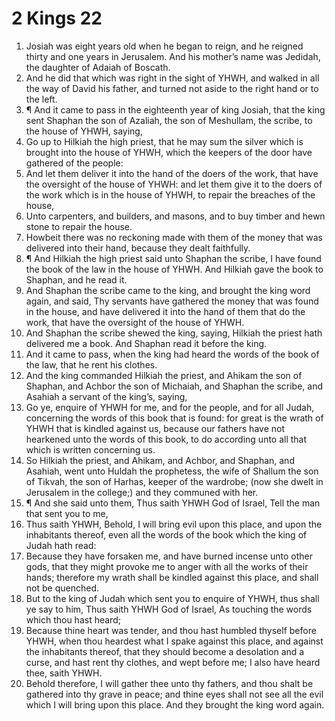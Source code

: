 ﻿# 2 Kings 22
1. Josiah was eight years old when he began to reign, and he reigned thirty and one years in Jerusalem. And his mother’s name was Jedidah, the daughter of Adaiah of Boscath. 
2. And he did that which was right in the sight of YHWH, and walked in all the way of David his father, and turned not aside to the right hand or to the left. 
3. ¶ And it came to pass in the eighteenth year of king Josiah, that the king sent Shaphan the son of Azaliah, the son of Meshullam, the scribe, to the house of YHWH, saying, 
4. Go up to Hilkiah the high priest, that he may sum the silver which is brought into the house of YHWH, which the keepers of the door have gathered of the people: 
5. And let them deliver it into the hand of the doers of the work, that have the oversight of the house of YHWH: and let them give it to the doers of the work which is in the house of YHWH, to repair the breaches of the house, 
6. Unto carpenters, and builders, and masons, and to buy timber and hewn stone to repair the house. 
7. Howbeit there was no reckoning made with them of the money that was delivered into their hand, because they dealt faithfully. 
8. ¶ And Hilkiah the high priest said unto Shaphan the scribe, I have found the book of the law in the house of YHWH. And Hilkiah gave the book to Shaphan, and he read it. 
9. And Shaphan the scribe came to the king, and brought the king word again, and said, Thy servants have gathered the money that was found in the house, and have delivered it into the hand of them that do the work, that have the oversight of the house of YHWH. 
10. And Shaphan the scribe shewed the king, saying, Hilkiah the priest hath delivered me a book. And Shaphan read it before the king. 
11. And it came to pass, when the king had heard the words of the book of the law, that he rent his clothes. 
12. And the king commanded Hilkiah the priest, and Ahikam the son of Shaphan, and Achbor the son of Michaiah, and Shaphan the scribe, and Asahiah a servant of the king’s, saying, 
13. Go ye, enquire of YHWH for me, and for the people, and for all Judah, concerning the words of this book that is found: for great is the wrath of YHWH that is kindled against us, because our fathers have not hearkened unto the words of this book, to do according unto all that which is written concerning us. 
14. So Hilkiah the priest, and Ahikam, and Achbor, and Shaphan, and Asahiah, went unto Huldah the prophetess, the wife of Shallum the son of Tikvah, the son of Harhas, keeper of the wardrobe; (now she dwelt in Jerusalem in the college;) and they communed with her. 
15. ¶ And she said unto them, Thus saith YHWH God of Israel, Tell the man that sent you to me, 
16. Thus saith YHWH, Behold, I will bring evil upon this place, and upon the inhabitants thereof, even all the words of the book which the king of Judah hath read: 
17. Because they have forsaken me, and have burned incense unto other gods, that they might provoke me to anger with all the works of their hands; therefore my wrath shall be kindled against this place, and shall not be quenched. 
18. But to the king of Judah which sent you to enquire of YHWH, thus shall ye say to him, Thus saith YHWH God of Israel, As touching the words which thou hast heard; 
19. Because thine heart was tender, and thou hast humbled thyself before YHWH, when thou heardest what I spake against this place, and against the inhabitants thereof, that they should become a desolation and a curse, and hast rent thy clothes, and wept before me; I also have heard thee, saith YHWH. 
20. Behold therefore, I will gather thee unto thy fathers, and thou shalt be gathered into thy grave in peace; and thine eyes shall not see all the evil which I will bring upon this place. And they brought the king word again. 
